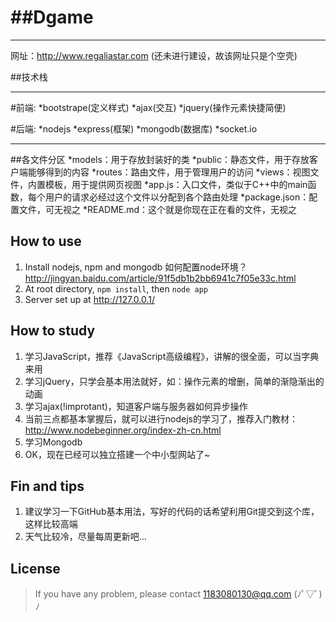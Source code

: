 ##Dgame
======

***
网址：http://www.regaliastar.com (还未进行建设，故该网址只是个空壳)

##技术栈

***

#前端:
*bootstrape(定义样式)
*ajax(交互)
*jquery(操作元素快捷简便)

#后端:
*nodejs
*express(框架)
*mongodb(数据库)
*socket.io

***

##各文件分区
*models：用于存放封装好的类
*public：静态文件，用于存放客户端能够得到的内容
*routes：路由文件，用于管理用户的访问
*views：视图文件，内置模板，用于提供网页视图
*app.js：入口文件，类似于C++中的main函数，每个用户的请求必经过这个文件以分配到各个路由处理
*package.json：配置文件，可无视之
*README.md：这个就是你现在正在看的文件，无视之

## How to use
1. Install nodejs, npm and mongodb
   如何配置node环境？ http://jingyan.baidu.com/article/91f5db1b2bb6941c7f05e33c.html
2. At root directory, `npm install`, then `node app`
3. Server set up at http://127.0.0.1/

## How to study
1. 学习JavaScript，推荐《JavaScript高级编程》，讲解的很全面，可以当字典来用
2. 学习jQuery，只学会基本用法就好，如：操作元素的增删，简单的渐隐渐出的动画
3. 学习ajax(!improtant)，知道客户端与服务器如何异步操作
4. 当前三点都基本掌握后，就可以进行nodejs的学习了，推荐入门教材：http://www.nodebeginner.org/index-zh-cn.html
5. 学习Mongodb
6. OK，现在已经可以独立搭建一个中小型网站了~

## Fin and tips
1. 建议学习一下GitHub基本用法，写好的代码的话希望利用Git提交到这个库，这样比较高端
2. 天气比较冷，尽量每周更新吧...

## License

> If you have any problem, please contact 1183080130@qq.com (ﾉﾟ▽ﾟ)ﾉ